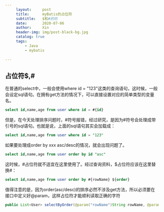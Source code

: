 ```yaml
---
     layout:     post   				    
     title:      myBatis的占位符
     subtitle:   $和#的坑
     date:       2020-07-06	
     author:     Xin 						
     header-img: img/post-black-bg.jpg 	
     catalog: true 						
     tags:								
         - Java 
         - mybatis
         
---
```


## 占位符$,#

在普通的select中，一般会使用where id = "123"这类的查询语句，这时候，一般会设定sql语句。在拥有get方法的情况下，可以直接设置对应的简单类型的变量名。

```sql
select id,name,age from user where id = #{id}
```

但是，在今天处理排序问题时，#符号报错，经过研究，是因为#符号会处理成带引号的sql语句。也就是说，上面的sql语句其实会加载成：

```sql
select id,name,age from user where id = "123"
```

如果要处理成order by xxx asc/desc的情况，就会出现问题了。

```sql
select id,name,age from user order by id "asc"
```

这时候，#占位符就不适宜在这里使用了。经过查询资料，$占位符应该在这里替换#：

```sql
select id,name,age from user order by #{rowName} ${order}
```

值得注意的是，因为order(asc/desc)的排序必然不涉及get方法，所以必须要在接口中定义好@param，这样占位符才能顺利读取正确的字符

```java
public List<User> selectByOrder(@param("rowName")String rowName, @param("order")String order)
```




